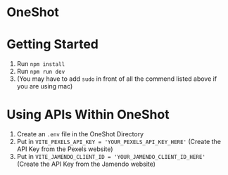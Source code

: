 # OneShot
 
# Getting Started
1. Run ``` npm install ```
2. Run ``` npm run dev ```
3. (You may have to add ``` sudo ``` in front of all the commend listed above if you are using mac)

# Using APIs Within OneShot
1. Create an ``` .env ``` file in the OneShot Directory
2. Put in ``` VITE_PEXELS_API_KEY = 'YOUR_PEXELS_API_KEY_HERE' ``` (Create the API Key from the Pexels website)
3. Put in ``` VITE_JAMENDO_CLIENT_ID = 'YOUR_JAMENDO_CLIENT_ID_HERE' ``` (Create the API Key from the Jamendo website)
